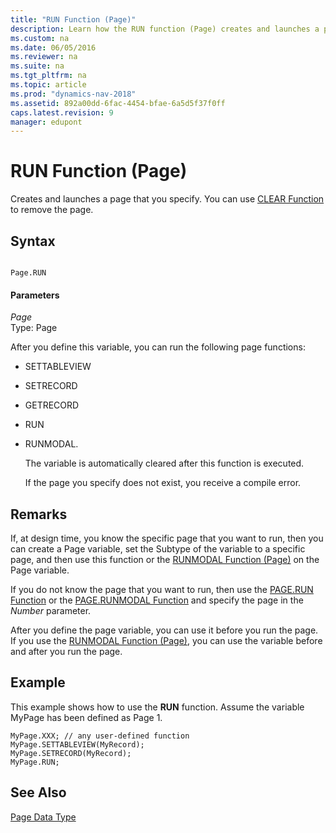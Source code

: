 ```yaml
---
title: "RUN Function (Page)"
description: Learn how the RUN function (Page) creates and launches a page that you specify. You can use CLEAR Function to remove the page.
ms.custom: na
ms.date: 06/05/2016
ms.reviewer: na
ms.suite: na
ms.tgt_pltfrm: na
ms.topic: article
ms.prod: "dynamics-nav-2018"
ms.assetid: 892a00dd-6fac-4454-bfae-6a5d5f37f0ff
caps.latest.revision: 9
manager: edupont
---
```

# RUN Function (Page)
Creates and launches a page that you specify. You can use [CLEAR Function](CLEAR-Function.md) to remove the page.  
  
## Syntax  
  
```  
  
Page.RUN  
```  
  
#### Parameters  
 *Page*  
 Type: Page  
  
 After you define this variable, you can run the following page functions:  
  
- SETTABLEVIEW  
  
- SETRECORD  
  
- GETRECORD  
  
- RUN  
  
- RUNMODAL.  
  
  The variable is automatically cleared after this function is executed.  
  
  If the page you specify does not exist, you receive a compile error.  
  
## Remarks  
 If, at design time, you know the specific page that you want to run, then you can create a Page variable, set the Subtype of the variable to a specific page, and then use this function or the [RUNMODAL Function \(Page\)](RUNMODAL-Function--Page-.md) on the Page variable.  
  
 If you do not know the page that you want to run, then use the [PAGE.RUN Function](PAGE-RUN-Function.md) or the [PAGE.RUNMODAL Function](PAGE-RUNMODAL-Function.md) and specify the page in the *Number* parameter.  
  
 After you define the page variable, you can use it before you run the page. If you use the [RUNMODAL Function \(Page\)](RUNMODAL-Function--Page-.md), you can use the variable before and after you run the page.  
  
## Example  
 This example shows how to use the **RUN** function. Assume the variable MyPage has been defined as Page 1.  
  
```  
MyPage.XXX; // any user-defined function  
MyPage.SETTABLEVIEW(MyRecord);  
MyPage.SETRECORD(MyRecord);  
MyPage.RUN;  
```  
  
## See Also  
 [Page Data Type](Page-Data-Type.md)